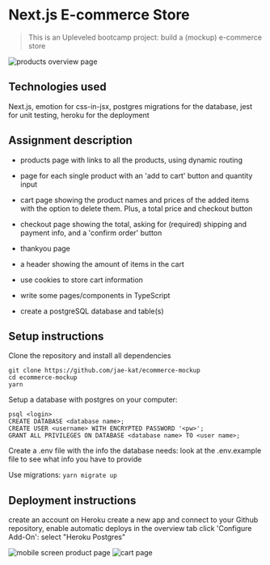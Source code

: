 # Next.js E-commerce Store

> This is an Upleveled bootcamp project: build a (mockup) e-commerce store

![products overview page](https://user-images.githubusercontent.com/94120252/155329232-60af305f-71c9-40a1-bb81-019c217c6cb2.png)


## Technologies used

Next.js, emotion for css-in-jsx, postgres migrations for the database, jest for unit testing, heroku for the deployment

## Assignment description

- products page with links to all the products, using dynamic routing
- page for each single product with an 'add to cart' button and quantity input
- cart page showing the product names and prices of the added items with the option to delete them. Plus, a total price and checkout button
- checkout page showing the total, asking for (required) shipping and payment info, and a 'confirm order' button
- thankyou page
- a header showing the amount of items in the cart

- use cookies to store cart information
- write some pages/components in TypeScript
- create a postgreSQL database and table(s)

## Setup instructions

Clone the repository and install all dependencies

```
git clone https://github.com/jae-kat/ecommerce-mockup
cd ecommerce-mockup
yarn
```

Setup a database with postgres on your computer:

```
psql <login>
CREATE DATABASE <database name>;
CREATE USER <username> WITH ENCRYPTED PASSWORD '<pw>';
GRANT ALL PRIVILEGES ON DATABASE <database name> TO <user name>;
```

Create a .env file with the info the database needs: look at the .env.example file to see what info you have to provide

Use migrations:
`yarn migrate up`

## Deployment instructions

create an account on Heroku
create a new app and connect to your Github repository, enable automatic deploys
in the overview tab click 'Configure Add-On': select "Heroku Postgres"


![mobile screen product page](https://user-images.githubusercontent.com/94120252/155329350-87f9fe0d-415f-47e4-923a-1775137c595c.png)
![cart page](https://user-images.githubusercontent.com/94120252/155329330-11157153-d492-4a85-90e1-5a84ae7f3024.png)
